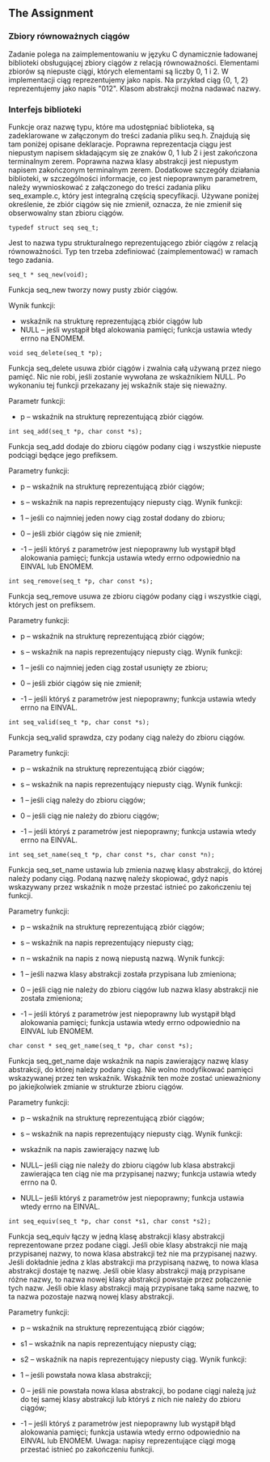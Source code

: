 ## The Assignment
### Zbiory równoważnych ciągów
Zadanie polega na zaimplementowaniu w języku C dynamicznie ładowanej biblioteki obsługującej zbiory ciągów z relacją równoważności. Elementami zbiorów są niepuste ciągi, których elementami są liczby 0, 1 i 2. W implementacji ciąg reprezentujemy jako napis. Na przykład ciąg {0, 1, 2} reprezentujemy jako napis "012". Klasom abstrakcji można nadawać nazwy.

### Interfejs biblioteki
Funkcje oraz nazwę typu, które ma udostępniać biblioteka, są zadeklarowane w załączonym do treści zadania pliku seq.h. Znajdują się tam poniżej opisane deklaracje. Poprawna reprezentacja ciągu jest niepustym napisem składającym się ze znaków 0, 1 lub 2 i jest zakończona terminalnym zerem. Poprawna nazwa klasy abstrakcji jest niepustym napisem zakończonym terminalnym zerem. Dodatkowe szczegóły działania biblioteki, w szczególności informacje, co jest niepoprawnym parametrem, należy wywnioskować z załączonego do treści zadania pliku seq_example.c, który jest integralną częścią specyfikacji. Używane poniżej określenie, że zbiór ciągów się nie zmienił, oznacza, że nie zmienił się obserwowalny stan zbioru ciągów.
```
typedef struct seq seq_t;
```

Jest to nazwa typu strukturalnego reprezentującego zbiór ciągów z relacją równoważności. Typ ten trzeba zdefiniować (zaimplementować) w ramach tego zadania.
```
seq_t * seq_new(void);
```
Funkcja seq_new tworzy nowy pusty zbiór ciągów.

Wynik funkcji:

* wskaźnik na strukturę reprezentującą zbiór ciągów lub
* NULL – jeśli wystąpił błąd alokowania pamięci; funkcja ustawia wtedy errno na ENOMEM.
```
void seq_delete(seq_t *p);
```
Funkcja seq_delete usuwa zbiór ciągów i zwalnia całą używaną przez niego pamięć. Nic nie robi, jeśli zostanie wywołana ze wskaźnikiem NULL. Po wykonaniu tej funkcji przekazany jej wskaźnik staje się nieważny.

Parametr funkcji:

* p – wskaźnik na strukturę reprezentującą zbiór ciągów.
```
int seq_add(seq_t *p, char const *s);
```
Funkcja seq_add dodaje do zbioru ciągów podany ciąg i wszystkie niepuste podciągi będące jego prefiksem.

Parametry funkcji:

* p – wskaźnik na strukturę reprezentującą zbiór ciągów;
* s – wskaźnik na napis reprezentujący niepusty ciąg.
Wynik funkcji:

* 1 – jeśli co najmniej jeden nowy ciąg został dodany do zbioru;
* 0 – jeśli zbiór ciągów się nie zmienił;
* -1 – jeśli któryś z parametrów jest niepoprawny lub wystąpił błąd alokowania pamięci; funkcja ustawia wtedy errno odpowiednio na EINVAL lub ENOMEM.
```
int seq_remove(seq_t *p, char const *s);
```
Funkcja seq_remove usuwa ze zbioru ciągów podany ciąg i wszystkie ciągi, których jest on prefiksem.

Parametry funkcji:

* p – wskaźnik na strukturę reprezentującą zbiór ciągów;
* s – wskaźnik na napis reprezentujący niepusty ciąg.
Wynik funkcji:

* 1 – jeśli co najmniej jeden ciąg został usunięty ze zbioru;
* 0 – jeśli zbiór ciągów się nie zmienił;
* -1 – jeśli któryś z parametrów jest niepoprawny; funkcja ustawia wtedy errno na EINVAL.
```
int seq_valid(seq_t *p, char const *s);
```
Funkcja seq_valid sprawdza, czy podany ciąg należy do zbioru ciągów.

Parametry funkcji:

* p – wskaźnik na strukturę reprezentującą zbiór ciągów;
* s – wskaźnik na napis reprezentujący niepusty ciąg.
Wynik funkcji:

* 1 – jeśli ciąg należy do zbioru ciągów;
* 0 – jeśli ciąg nie należy do zbioru ciągów;
* -1 – jeśli któryś z parametrów jest niepoprawny; funkcja ustawia wtedy errno na EINVAL.
```
int seq_set_name(seq_t *p, char const *s, char const *n);
```
Funkcja seq_set_name ustawia lub zmienia nazwę klasy abstrakcji, do której należy podany ciąg. Podaną nazwę należy skopiować, gdyż napis wskazywany przez wskaźnik n może przestać istnieć po zakończeniu tej funkcji.

Parametry funkcji:

* p – wskaźnik na strukturę reprezentującą zbiór ciągów;
* s – wskaźnik na napis reprezentujący niepusty ciąg;
* n – wskaźnik na napis z nową niepustą nazwą.
Wynik funkcji:

* 1 – jeśli nazwa klasy abstrakcji została przypisana lub zmieniona;
* 0 – jeśli ciąg nie należy do zbioru ciągów lub nazwa klasy abstrakcji nie została zmieniona;
* -1 – jeśli któryś z parametrów jest niepoprawny lub wystąpił błąd alokowania pamięci; funkcja ustawia wtedy errno odpowiednio na EINVAL lub ENOMEM.
```
char const * seq_get_name(seq_t *p, char const *s);
```
Funkcja seq_get_name daje wskaźnik na napis zawierający nazwę klasy abstrakcji, do której należy podany ciąg. Nie wolno modyfikować pamięci wskazywanej przez ten wskaźnik. Wskaźnik ten może zostać unieważniony po jakiejkolwiek zmianie w strukturze zbioru ciągów.

Parametry funkcji:

* p – wskaźnik na strukturę reprezentującą zbiór ciągów;
* s – wskaźnik na napis reprezentujący niepusty ciąg.
Wynik funkcji:

* wskaźnik na napis zawierający nazwę lub
* NULL– jeśli ciąg nie należy do zbioru ciągów lub klasa abstrakcji zawierająca ten ciąg nie ma przypisanej nazwy; funkcja ustawia wtedy errno na 0.
* NULL– jeśli któryś z parametrów jest niepoprawny; funkcja ustawia wtedy errno na EINVAL.
```
int seq_equiv(seq_t *p, char const *s1, char const *s2);
```
Funkcja seq_equiv łączy w jedną klasę abstrakcji klasy abstrakcji reprezentowane przez podane ciągi. Jeśli obie klasy abstrakcji nie mają przypisanej nazwy, to nowa klasa abstrakcji też nie ma przypisanej nazwy. Jeśli dokładnie jedna z klas abstrakcji ma przypisaną nazwę, to nowa klasa abstrakcji dostaje tę nazwę. Jeśli obie klasy abstrakcji mają przypisane różne nazwy, to nazwa nowej klasy abstrakcji powstaje przez połączenie tych nazw. Jeśli obie klasy abstrakcji mają przypisane taką same nazwę, to ta nazwa pozostaje nazwą nowej klasy abstrakcji.

Parametry funkcji:

* p – wskaźnik na strukturę reprezentującą zbiór ciągów;
* s1 – wskaźnik na napis reprezentujący niepusty ciąg;
* s2 – wskaźnik na napis reprezentujący niepusty ciąg.
Wynik funkcji:

* 1 – jeśli powstała nowa klasa abstrakcji;
* 0 – jeśli nie powstała nowa klasa abstrakcji, bo podane ciągi należą już do tej samej klasy abstrakcji lub któryś z nich nie należy do zbioru ciągów;
* -1 – jeśli któryś z parametrów jest niepoprawny lub wystąpił błąd alokowania pamięci; funkcja ustawia wtedy errno odpowiednio na EINVAL lub ENOMEM.
Uwaga: napisy reprezentujące ciągi mogą przestać istnieć po zakończeniu funkcji.
